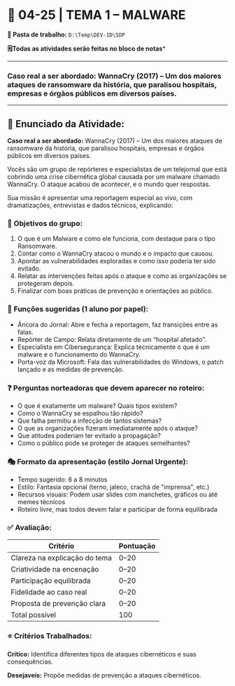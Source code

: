 # 📘 04-25 | TEMA 1 – MALWARE

**📁 Pasta de trabalho:** `D:\Temp\DEV-1D\SOP`

**🗒️Todas as atividades serão feitas no bloco de notas***

---

### **Caso real a ser abordado:** WannaCry (2017) – Um dos maiores ataques de ransomware da história, que paralisou hospitais, empresas e órgãos públicos em diversos países.

---


## 📄 Enunciado da Atividade:
**Caso real a ser abordado:** WannaCry (2017) – Um dos maiores ataques de ransomware da história, que paralisou hospitais, empresas e órgãos públicos em diversos países.

Vocês são um grupo de repórteres e especialistas de um telejornal que está cobrindo uma crise cibernética global causada por um malware chamado WannaCry. O ataque acabou de acontecer, e o mundo quer respostas.

Sua missão é apresentar uma reportagem especial ao vivo, com dramatizações, entrevistas e dados técnicos, explicando:

### 🎯 Objetivos do grupo:
1. O que é um Malware e como ele funciona, com destaque para o tipo Ransomware.
2. Contar como o WannaCry atacou o mundo e o impacto que causou.
3. Apontar as vulnerabilidades exploradas e como isso poderia ter sido evitado.
4. Relatar as intervenções feitas após o ataque e como as organizações se protegeram depois.
5. Finalizar com boas práticas de prevenção e orientações ao público.


### 🧩 Funções sugeridas (1 aluno por papel):
- Âncora do Jornal: Abre e fecha a reportagem, faz transições entre as falas.
- Repórter de Campo: Relata diretamente de um “hospital afetado”.
- Especialista em Cibersegurança: Explica tecnicamente o que é um malware e o funcionamento do WannaCry.
- Porta-voz da Microsoft: Fala das vulnerabilidades do Windows, o patch lançado e as medidas de prevenção.

### ❓ Perguntas norteadoras que devem aparecer no roteiro:
- O que é exatamente um malware? Quais tipos existem?
- Como o WannaCry se espalhou tão rápido?
- Que falha permitiu a infecção de tantos sistemas?
- O que as organizações fizeram imediatamente após o ataque?
- Que atitudes poderiam ter evitado a propagação?
- Como o público pode se proteger de ataques semelhantes?

### 🎭 Formato da apresentação (estilo Jornal Urgente):
- Tempo sugerido: 6 a 8 minutos
- Estilo: Fantasia opcional (terno, jaleco, crachá de "imprensa", etc.)
- Recursos visuais: Podem usar slides com manchetes, gráficos ou até memes técnicos
- Roteiro livre, mas todos devem falar e participar de forma equilibrada

### ✅ Avaliação:

Critério | Pontuação
--|--
Clareza na explicação do tema |	0–20
Criatividade na encenação |	0–20
Participação equilibrada |	0–20
Fidelidade ao caso real |	0–20
Proposta de prevenção clara |	0–20
Total possível |	100

### ⭐ Critérios Trabalhados:

**Crítico:** Identifica diferentes tipos de ataques cibernéticos e suas consequências.

**Desejaveis:** Propõe medidas de prevenção a ataques cibernéticos.